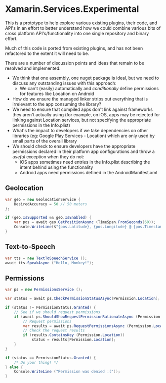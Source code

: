 # Xamarin.Services.Experimental

This is a prototype to help explore various existing plugins, their code, and API's in an effort to better understand how we could combine various bits of cross platform API's/functionality into one single repository and binary effort.

Much of this code is ported from existing plugins, and has not been refactored to the extent it will need to be.

There are a number of discussion points and ideas that remain to be resolved and implemented:

 - We think that one assembly, one nuget package is ideal, but we need to discuss any outstanding issues with this approach:
   - We can't (easily) automatically and _conditionally_ define permissions for features like Location on Android
 - How do we ensure the managed linker strips out everything that is irrelevant to the app consuming the library?
 - We need to ensure that compiled apps don't link against frameworks they aren't actually using (for example, on iOS, apps may be rejected for linking against Location services, but not specifying the appropriate permissions in the Info.plist)
 - What's the impact to developers if we take dependencies on other libraries (eg: Google Play Services - Location) which are only used by small parts of the overall library
 - We should check to ensure developers have the appropriate permissions declared in their platform app configurations and throw a _useful_ exception when they do not:
   - iOS apps sometimes need entries in the Info.plist describing the intent behind using the functionality
   - Android apps need permissions defined in the AndroidManifest.xml

## Geolocation

```csharp
var geo = new GeolocationService {
    DesiredAccuracy = 50 // 50 meters
};

if (geo.IsSupported && geo.IsEnabled) {
    var pos = await geo.GetPositionAsync (TimeSpan.FromSeconds(60));
    Console.WriteLine($"{pos.Latitude}, {pos.Longitude} @ {pos.Timestamp}");
}
```


## Text-to-Speech

```csharp
var tts = new TextToSpeechService ();
await tts.SpeakAsync ("Hello, Monkey!");
```


## Permissions

```csharp
var ps = new PermissionsService ();

var status = await ps.CheckPermissionStatusAsync(Permission.Location);

if (status != PermissionStatus.Granted) {
    // See if we should request permissions
    if (await ps.ShouldShowRequestPermissionRationaleAsync (Permission.Location))
        // Request permissions
        var results = await ps.RequestPermissionsAsync (Permission.Location);
		// Check the request results
        if (results.ContainsKey (Permission.Location))
        	status = results[Permission.Location];
    }
}

if (status == PermissionStatus.Granted) {
    /* Do your thing! */
} else {
    Console.WriteLine ("Permission was denied :("));
}
```

